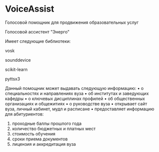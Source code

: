 # VoiceAssist
Голосовой помощник для продвижения образовательных услуг

Голосовой ассистент "Энерго"

Имеет следующие библиотеки:

vosk

sounddevice

scikit-learn

pyttsx3

Данный помощник может выдавать следующую информацию:
•	о специальностях и направлениях вуза
•	об институтах и заведующих кафедры
•	о ключевых дисциплинах профилей
•	об общественных организациях и общежитиях
•	о руководстве вуза
•	открывает сайт вуза, личный кабинет, мудл и расписане
•	предоставляет информацию для абитуриентов: 
1.	проходные баллы прошлого года
2.	количество бюджетных и платных мест
3.	стоимость обучения
4.	сроки приема документов
5.	лицензия и аккредитация вуза

